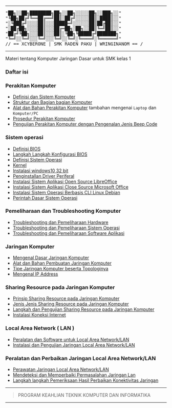
---
<pre>
"██╗░░██╗████████╗██╗░░██╗░░░░░██╗░░███╗░░"
"╚██╗██╔╝╚══██╔══╝██║░██╔╝░░░░░██║░████║░░"
"░╚███╔╝░░░░██║░░░█████═╝░░░░░░██║██╔██║░░"
"░██╔██╗░░░░██║░░░██╔═██╗░██╗░░██║╚═╝██║░░"
"██╔╝╚██╗░░░██║░░░██║░╚██╗╚█████╔╝███████╗"
"╚═╝░░╚═╝░░░╚═╝░░░╚═╝░░╚═╝░╚════╝░╚══════╝"
// == XCYBERONE | SMK RADEN PAKU | WRINGINANOM == /
</pre>
---

Materi tentang Komputer Jaringan Dasar untuk SMK kelas 1 

### Daftar isi

### Perakitan Komputer
- [Definisi dan Sistem Komputer](definisi.md)
- [Struktur dan Bagian bagian Komputer](strukur-komputer.md)
- [Alat dan Bahan Perakitan Komputer](alat-bahan-rakit-komputer.md) tambahan mengenai ``Laptop`` dan ``Komputer/PC``
- [Prosedur Perakitan Komputer](prosedur-rakit-pc.md)
- [Pengujian Perakitan Komputer dengan Pengenalan Jenis Beep Code](pengujian.md)

### Sistem operasi
- [Definisi BIOS](bios.md)
- [Langkah Langkah Konfigurasi BIOS](konfig-bios.md)
- [Definisi Sistem Operasi](os.md)
- [Kernel](definisi-kernel)
- [Instalasi windows10 32 bit](https://github.com/Dhikaweb7/Komputer-dan-Jaringan-Dasar/files/9950264/X.TKJ.1.instalasi.windows10.32.bit.docx)
- [Penginstallan Driver Periferal](driver-periferal.md)
- [Instalasi Sistem Aplikasi Open Source  LibreOffice](libre-office.md)
- [Instalasi Sistem Aplikasi Close Source Microsoft Office](ms-office.md)
- [Instalasi Sistem Operasi Berbasis CLI  Linux Debian](debian-cli.md)
- [Perintah Dasar Sistem Operasi](shortcut.md)

### Pemeliharaan dan Troubleshooting Komputer
- [Troubleshooting dan Pemeliharaan Hardware](maintance-hardware.md)
- [Troubleshooting dan Pemeliharaan Sistem Operasi](maintance-os.md)
- [Troubleshooting dan Pemeliharaan Software Aplikasi](maintance-software.md)

### Jaringan Komputer
- [Mengenal Dasar Jaringan Komputer](jaringan.md)
- [Alat dan Bahan Pembuatan Jaringan Komputer](build-jaringan.md)
- [Tipe Jaringan Komputer beserta Topologinya](net-topo.md)
- [Mengenal IP Address](ip.md)

### Sharing Resource pada Jaringan Komputer
- [Prinsip Sharing Resource pada Jaringan Komputer](prinsip-share.md)
- [Jenis Jenis Sharing Resource pada Jaringan Komputer](sharing.md)
- [Langkah dan Pengujian Sharing Resource pada Jaringan Komputer](uji-sharing.md)
- [Instalasi Koneksi Internet](instalasi-net.md)

### Local Area Network ( LAN )
- [Peralatan dan Software untuk Local Area Network/LAN](alat-lan.md)
- [Instalasi dan Pengujian Jaringan Local Area Network/LAN](uji-lan.md)

### Peralatan dan Perbaikan Jaringan Local Area Network/LAN
- [Perawatan Jaringan Local Area Network/LAN](maintance-lan.md)
- [Mendeteksi dan Memperbaiki Permasalahan Jaringan Lan](maintance-detect-lan.md)
- [Langkah langkah Pemeriksaan Hasil Perbaikan Konektivitas Jaringan](konek.md)

---

> PROGRAM KEAHLIAN TEKNIK KOMPUTER DAN INFORMATIKA

---
